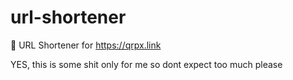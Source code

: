 # url-shortener
🔗 URL Shortener for https://qrpx.link

YES, this is some shit only for me so dont expect too much please
